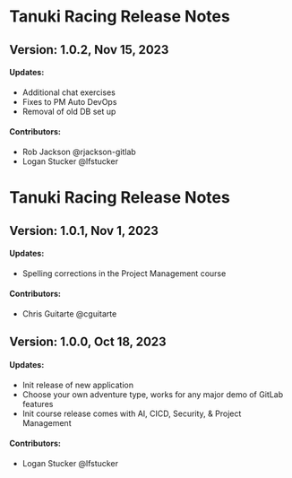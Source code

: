 # Tanuki Racing Release Notes
## Version: 1.0.2, Nov 15, 2023

#### Updates:
- Additional chat exercises
- Fixes to PM Auto DevOps
- Removal of old DB set up

#### Contributors:
- Rob Jackson @rjackson-gitlab
- Logan Stucker @lfstucker

# Tanuki Racing Release Notes
## Version: 1.0.1, Nov 1, 2023

#### Updates:
- Spelling corrections in the Project Management course

#### Contributors:
- Chris Guitarte @cguitarte


## Version: 1.0.0, Oct 18, 2023

#### Updates:
- Init release of new application
- Choose your own adventure type, works for any major demo of GitLab features
- Init course release comes with AI, CICD, Security, & Project Management

#### Contributors:
- Logan Stucker @lfstucker
